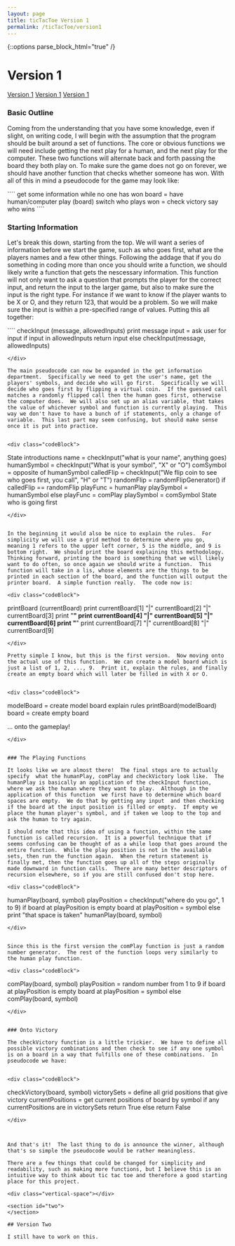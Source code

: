 ```yaml
---
layout: page
title: ticTacToe Version 1
permalink: /ticTacToe/version1
---
```

{::options parse_block_html="true" /}

# Version 1

<div class="ticTacToe-links">
  <a class="link" href="https://kulmsc.github.io/ticTacToe/version1/python">Version 1</a>
  <a class="link" href="https://kulmsc.github.io/ticTacToe/version1/R">Version 1</a>
  <a class="link" href="https://kulmsc.github.io/ticTacToe/version1/julia">Version 1</a>
</div>

### Basic Outline

Coming from the understanding that you have some knowledge, even if slight, on writing code, I will begin with the assumption that the program should be built around a set of functions.  The core or obvious functions we will need include getting the next play for a human, and the next play for the computer.  These two functions will alternate back and forth passing the board they both play on.  To make sure the game does not go on forever, we should have another function that checks whether someone has won.  With all of this in mind a pseudocode for the game may look like:

<div class="codeBlock">
````
get some information
while no one has won
  board = have human/computer play (board)
  switch who plays
  won = check victory
say who wins
````
</div>

### Starting Information

Let's break this down, starting from the top. We will want a series of information before we start the game, such as who goes first, what are the players names and a few other things.  Following the addage that if you do something in coding more than once you should write a function, we should likely write a function that gets the nescessary information.  This function will not only want to ask a question that prompts the player for the correct input, and return the input to the larger game, but also to make sure the input is the right type.  For instance if we want to know if the player wants to be X or O, and they return 123, that would be a problem.  So we will make sure the input is within a pre-specified range of values.  Putting this all together:

<div class="codeBlock">
````
checkInput (message, allowedInputs)
  print message
  input = ask user for input
  if input in allowedInputs
    return input
  else
    checkInput(message, allowedInputs)

````
</div>

The main pseudocode can now be expanded in the get information department.  Specifically we need to get the user's name, get the players' symbols, and decide who will go first.  Specifically we will decide who goes first by flipping a virtual coin.  If the guessed call matches a randomly flipped call then the human goes first, otherwise the computer does.  We will also set up an alias variable, that takes the value of whichever symbol and function is currently playing.  This way we don't have to have a bunch of if statements, only a change of variable.  This last part may seem confusing, but should make sense once it is put into practice.


<div class="codeBlock">
````
State introductions
name = checkInput("what is your name", anything goes)
humanSymbol = checkInput("What is your symbol", "X" or "O")
comSymbol = opposite of humanSymbol
calledFlip = checkInput("We flip coin to see who goes first, you call", "H" or "T")
randomFlip = randomFlipGenerator()
if calledFlip == randomFlip
  playFunc = humanPlay
  playSymbol = humanSymbol
else
  playFunc = comPlay
  playSymbol = comSymbol
State who is going first

````
</div>


In the beginning it would also be nice to explain the rules.  For simplicity we will use a grid method to determine where you go, meaning 1 refers to the upper left corner, 5 is the middle, and 9 is bottom right.  We should print the board explaining this methodology.  Thinking forward, printing the board is something that we will likely want to do often, so once again we should write a function.  This function will take in a lis, whose elements are the things to be printed in each section of the board, and the function will output the printer board.  A simple function really.  The code now is:

<div class="codeBlock">
````
printBoard (currentBoard)
  print currentBoard[1] "|" currentBoard[2] "|" currentBoard[3]
  print "__________"
  print currentBoard[4] "|" currentBoard[5] "|" currentBoard[6]
  print "__________"
  print currentBoard[7] "|" currentBoard[8] "|" currentBoard[9]
````
</div>

Pretty simple I know, but this is the first version.  Now moving onto the actual use of this function.  We can create a model board which is just a list of 1, 2, ..., 9.  Print it, explain the rules, and finally create an empty board which will later be filled in with X or O.


<div class="codeBlock">
````
modelBoard = create model board
explain rules
printBoard(modelBoard)
board = create empty board

... onto the gameplay!
````
</div>


### The Playing Functions

It looks like we are almost there!  The final steps are to actually specify  what the humanPlay, comPlay and checkVictory look like.  The humanPlay is basically an application of the checkInput function, where we ask the human where they want to play.  Although in the application of this function  we first have to determine which board spaces are empty.  We do that by getting any input  and then checking if the board at the input position is filled or empty.  If empty we place the human player's symbol, and if taken we loop to the top and ask the human to try again.

I should note that this idea of using a function, within the same function is called recursion.  It is a powerful technique that if seems confusing can be thought of as a while loop that goes around the entire function.  While the play position is not in the available sets, then run the function again.  When the return statement is finally met, then the function goes up all of the steps originally made downward in function calls.  There are many better descriptors of recursion elsewhere, so if you are still confused don't stop here.

<div class="codeBlock">
````
humanPlay(board, symbol)
  playPosition = checkInput("where do you go", 1 to 9)
  if board at playPosition is empty
    board at playPosition = symbol
  else
    print "that space is taken"
    humanPlay(board, symbol)
````
</div>


Since this is the first version the comPlay function is just a random number generator.  The rest of the function loops very similarly to the human play function.

<div class="codeBlock">
````
comPlay(board, symbol)
  playPosition = random number from 1 to 9
  if board at playPosition is empty
    board at playPosition = symbol
  else
    comPlay(board, symbol)
````
</div>


### Onto Victory

The checkVictory function is a little trickier.  We have to define all possible victory combinations and then check to see if any one symbol is on a board in a way that fulfills one of these combinations.  In pseudocode we have:


<div class="codeBlock">
````
  checkVictory(board, symbol)
    victorySets = define all grid positions that give victory
    currentPositions = get current positions of board by symbol
    if any currentPositions are in victorySets
      return True
    else
      return False
````
</div>



And that's it!  The last thing to do is announce the winner, although that's so simple the pseudocode would be rather meaningless.

There are a few things that could be changed for simplicity and readability, such as making more functions, but I believe this is an intuitive way to think about tic tac toe and therefore a good starting place for this project.

<div class="vertical-space"></div>

<section id="two">
</section>

## Version Two

I still have to work on this.
